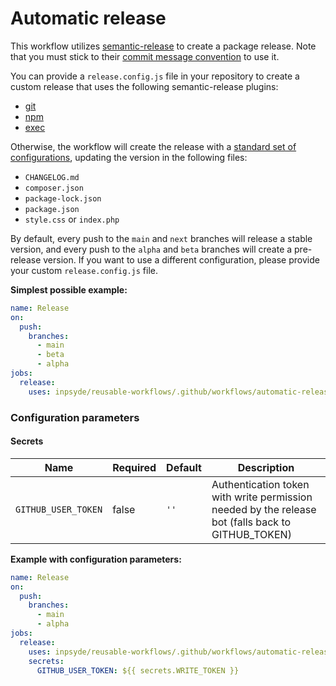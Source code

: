 # Automatic release

This workflow utilizes [semantic-release](https://github.com/semantic-release/semantic-release) to create a package
release.
Note that you must stick to
their [commit message convention](https://github.com/semantic-release/semantic-release#commit-message-format) to use it.

You can provide a `release.config.js` file in your repository to create a custom release that uses the following
semantic-release plugins:

- [git](https://github.com/semantic-release/git)
- [npm](https://github.com/semantic-release/npm)
- [exec](https://github.com/semantic-release/exec)

Otherwise, the workflow will create the release with a [standard set of configurations](../templates/automatic-release/release.config.js), updating the version in the
following files:

- `CHANGELOG.md`
- `composer.json`
- `package-lock.json`
- `package.json`
- `style.css` or `index.php`

By default, every push to the `main` and `next` branches will release a stable version, and every push to the `alpha`
and `beta` branches will create a pre-release version.
If you want to use a different configuration, please provide your custom `release.config.js` file.

**Simplest possible example:**

```yml
name: Release
on:
  push:
    branches:
      - main
      - beta
      - alpha
jobs:
  release:
    uses: inpsyde/reusable-workflows/.github/workflows/automatic-release.yml@main
```

### Configuration parameters

#### Secrets

| Name                | Required | Default | Description                                                                                       |
|---------------------|----------|---------|---------------------------------------------------------------------------------------------------|
| `GITHUB_USER_TOKEN` | false    | `''`    | Authentication token with write permission needed by the release bot (falls back to GITHUB_TOKEN) |

**Example with configuration parameters:**

```yml
name: Release
on:
  push:
    branches:
      - main
      - alpha
jobs:
  release:
    uses: inpsyde/reusable-workflows/.github/workflows/automatic-release.yml@main
    secrets:
      GITHUB_USER_TOKEN: ${{ secrets.WRITE_TOKEN }}
```
